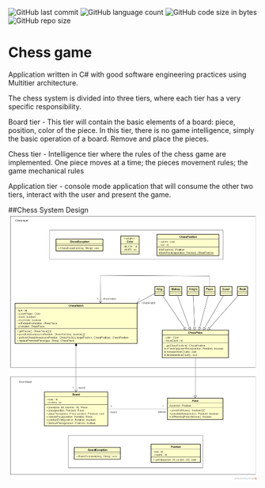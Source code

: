 ![GitHub last commit](https://img.shields.io/github/last-commit/fredericoahb/xadrez-console)
![GitHub language count](https://img.shields.io/github/languages/count/fredericoahb/xadrez-console)
![GitHub code size in bytes](https://img.shields.io/github/languages/code-size/fredericoahb/xadrez-console)
![GitHub repo size](https://img.shields.io/github/repo-size/fredericoahb/xadrez-console)



# Chess game

Application written in C# with good software engineering practices using Multitier architecture.

The chess system is divided into three tiers, where each tier has a very specific responsibility.

Board tier - This tier will contain the basic elements of a board: piece, position, color of the piece. In this tier, there is no game intelligence, simply the basic operation of a board. Remove and place the pieces.

Chess tier - Intelligence tier where the rules of the chess game are implemented. One piece moves at a time; the pieces movement rules; the game mechanical rules 

Application tier - console mode application that will consume the other two tiers, interact with the user and present the game.

##Chess System Design
![Design 1](https://github.com/fredericoahb/chess-system-java/blob/master/chess-system-design.png)
